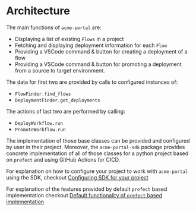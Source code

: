 # Architecture

The main functions of `acme-portal` are:

* Displaying a list of existing `Flows` in a project
* Fetching and displaying deployment information for each `Flow`
* Providing a VSCode command & button for creating a deployment of a flow
* Providing a VSCode command & button for promoting a deployment from a source to target environment.

The data for first two are provided by calls to configured instances of:

* `FlowFinder.find_flows`
* `DeploymentFinder.get_deployments`

The actions of last two are performed by calling:

* `DeployWorkflow.run`
* `PromoteWorkflow.run`

The implementation of those base classes can be provided and configured by user in their project. Moreover, the `acme-portal-sdk` package provides concrete implementation of all of those classes for a python project based on `prefect` and using GitHub Actions for CICD.

For explanation on how to configure your project to work with `acme-portal` using the SDK, checkout [Configuring SDK for your project](guides.md#configuring-sdk-for-your-project)

For explanation of the features provided by default `prefect` based implementation checkout [Default functionality of `prefect` based implementation](features.md#default-functionality-of-prefect-based-implementation)
